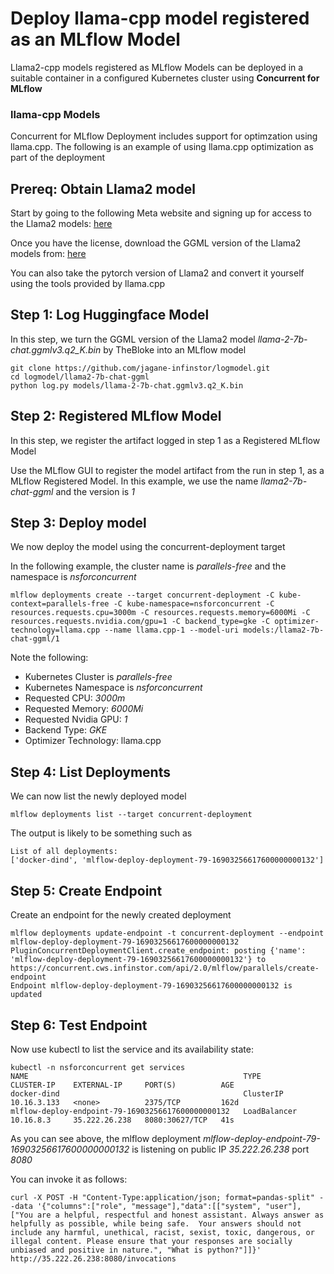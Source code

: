 # Deploy llama-cpp model registered as an MLflow Model

Llama2-cpp models registered as MLflow Models can be deployed in a suitable container in a configured Kubernetes cluster using **Concurrent for MLflow**

### llama-cpp Models
Concurrent for MLflow Deployment includes support for optimzation using llama.cpp. The following is an example of using llama.cpp optimization as part of the deployment

## Prereq: Obtain Llama2 model

Start by going to the following Meta website and signing up for access to the Llama2 models: [here](https://ai.meta.com/resources/models-and-libraries/llama-downloads/ "Apply for Free Llama2 License")

Once you have the license, download the GGML version of the Llama2 models from: [here](https://huggingface.co/TheBloke "Choose a Llama2 GGML model")

You can also take the pytorch version of Llama2 and convert it yourself using the tools provided by llama.cpp
## Step 1: Log Huggingface Model

In this step, we turn the GGML version of the Llama2 model *llama-2-7b-chat.ggmlv3.q2_K.bin* by TheBloke into an MLflow model

```
git clone https://github.com/jagane-infinstor/logmodel.git
cd logmodel/llama2-7b-chat-ggml
python log.py models/llama-2-7b-chat.ggmlv3.q2_K.bin

```

## Step 2: Registered MLflow Model
In this step, we register the artifact logged in step 1 as a Registered MLflow Model

Use the MLflow GUI to register the model artifact from the run in step 1, as a MLflow Registered Model. In this example, we use the name *llama2-7b-chat-ggml* and the version is *1*

## Step 3: Deploy model
We now deploy the model using the concurrent-deployment target

In the following example, the cluster name is *parallels-free* and the namespace is *nsforconcurrent*

```
mlflow deployments create --target concurrent-deployment -C kube-context=parallels-free -C kube-namespace=nsforconcurrent -C resources.requests.cpu=3000m -C resources.requests.memory=6000Mi -C resources.requests.nvidia.com/gpu=1 -C backend_type=gke -C optimizer-technology=llama.cpp --name llama.cpp-1 --model-uri models:/llama2-7b-chat-ggml/1
```

Note the following:

- Kubernetes Cluster is *parallels-free*
- Kubernetes Namespace is *nsforconcurrent*
- Requested CPU: *3000m*
- Requested Memory: *6000Mi*
- Requested Nvidia GPU: *1*
- Backend Type: *GKE*
- Optimizer Technology: llama.cpp

## Step 4: List Deployments
We can now list the newly deployed model

```
mlflow deployments list --target concurrent-deployment
```

The output is likely to be something such as
```
List of all deployments:
['docker-dind', 'mlflow-deploy-deployment-79-16903256617600000000132']
```

## Step 5: Create Endpoint
Create an endpoint for the newly created deployment
```
mlflow deployments update-endpoint -t concurrent-deployment --endpoint mlflow-deploy-deployment-79-16903256617600000000132
PluginConcurrentDeploymentClient.create_endpoint: posting {'name': 'mlflow-deploy-deployment-79-16903256617600000000132'} to https://concurrent.cws.infinstor.com/api/2.0/mlflow/parallels/create-endpoint
Endpoint mlflow-deploy-deployment-79-16903256617600000000132 is updated
```

## Step 6: Test Endpoint
Now use kubectl to list the service and its availability state:
```
kubectl -n nsforconcurrent get services
NAME                                                TYPE           CLUSTER-IP    EXTERNAL-IP     PORT(S)          AGE
docker-dind                                         ClusterIP      10.16.3.133   <none>          2375/TCP         162d
mlflow-deploy-endpoint-79-16903256617600000000132   LoadBalancer   10.16.8.3     35.222.26.238   8080:30627/TCP   41s
```
As you can see above, the mlflow deployment *mlflow-deploy-endpoint-79-16903256617600000000132* is listening on public IP *35.222.26.238* port *8080*

You can invoke it as follows:
```
curl -X POST -H "Content-Type:application/json; format=pandas-split" --data '{"columns":["role", "message"],"data":[["system", "user"], ["You are a helpful, respectful and honest assistant. Always answer as helpfully as possible, while being safe.  Your answers should not include any harmful, unethical, racist, sexist, toxic, dangerous, or illegal content. Please ensure that your responses are socially unbiased and positive in nature.", "What is python?"]]}' http://35.222.26.238:8080/invocations

```


